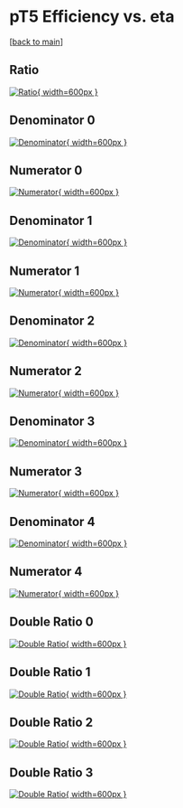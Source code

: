 # pT5 Efficiency vs. eta

[[back to main](./)]



## Ratio

[![Ratio](../mtv/var/pT5_base_13_0_eff_eta.png){ width=600px }](../mtv/var/pT5_base_13_0_eff_eta.pdf)

## Denominator 0

[![Denominator](../mtv/den/pT5_base_13_0_eff_eta_den0.png){ width=600px }](../mtv/den/pT5_base_13_0_eff_eta_den0.pdf)

## Numerator 0

[![Numerator](../mtv/num/pT5_base_13_0_eff_eta_num0.png){ width=600px }](../mtv/num/pT5_base_13_0_eff_eta_num0.pdf)

## Denominator 1

[![Denominator](../mtv/den/pT5_base_13_0_eff_eta_den1.png){ width=600px }](../mtv/den/pT5_base_13_0_eff_eta_den1.pdf)

## Numerator 1

[![Numerator](../mtv/num/pT5_base_13_0_eff_eta_num1.png){ width=600px }](../mtv/num/pT5_base_13_0_eff_eta_num1.pdf)

## Denominator 2

[![Denominator](../mtv/den/pT5_base_13_0_eff_eta_den2.png){ width=600px }](../mtv/den/pT5_base_13_0_eff_eta_den2.pdf)

## Numerator 2

[![Numerator](../mtv/num/pT5_base_13_0_eff_eta_num2.png){ width=600px }](../mtv/num/pT5_base_13_0_eff_eta_num2.pdf)

## Denominator 3

[![Denominator](../mtv/den/pT5_base_13_0_eff_eta_den3.png){ width=600px }](../mtv/den/pT5_base_13_0_eff_eta_den3.pdf)

## Numerator 3

[![Numerator](../mtv/num/pT5_base_13_0_eff_eta_num3.png){ width=600px }](../mtv/num/pT5_base_13_0_eff_eta_num3.pdf)

## Denominator 4

[![Denominator](../mtv/den/pT5_base_13_0_eff_eta_den4.png){ width=600px }](../mtv/den/pT5_base_13_0_eff_eta_den4.pdf)

## Numerator 4

[![Numerator](../mtv/num/pT5_base_13_0_eff_eta_num4.png){ width=600px }](../mtv/num/pT5_base_13_0_eff_eta_num4.pdf)

## Double Ratio 0

[![Double Ratio](../mtv/ratio/pT5_base_13_0_eff_eta_ratio0.png){ width=600px }](../mtv/ratio/pT5_base_13_0_eff_eta_ratio0.pdf)

## Double Ratio 1

[![Double Ratio](../mtv/ratio/pT5_base_13_0_eff_eta_ratio1.png){ width=600px }](../mtv/ratio/pT5_base_13_0_eff_eta_ratio1.pdf)

## Double Ratio 2

[![Double Ratio](../mtv/ratio/pT5_base_13_0_eff_eta_ratio2.png){ width=600px }](../mtv/ratio/pT5_base_13_0_eff_eta_ratio2.pdf)

## Double Ratio 3

[![Double Ratio](../mtv/ratio/pT5_base_13_0_eff_eta_ratio3.png){ width=600px }](../mtv/ratio/pT5_base_13_0_eff_eta_ratio3.pdf)

